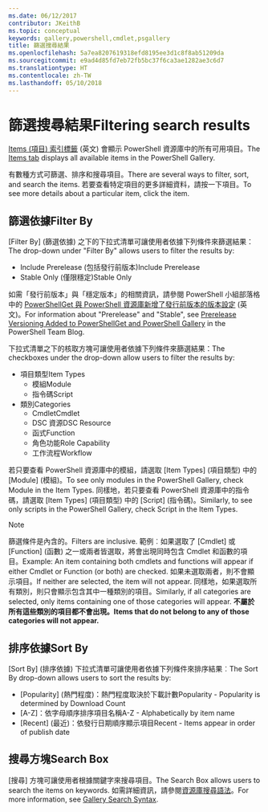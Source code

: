 ```yaml
---
ms.date: 06/12/2017
contributor: JKeithB
ms.topic: conceptual
keywords: gallery,powershell,cmdlet,psgallery
title: 篩選搜尋結果
ms.openlocfilehash: 5a7ea8207619318efd8195ee3d1c8f8ab51209da
ms.sourcegitcommit: e9ad4d85fd7eb72fb5bc37f6ca3ae1282ae3c6d7
ms.translationtype: HT
ms.contentlocale: zh-TW
ms.lasthandoff: 05/10/2018
---
```

# <a name="filtering-search-results"></a><span data-ttu-id="dd645-103">篩選搜尋結果</span><span class="sxs-lookup"><span data-stu-id="dd645-103">Filtering search results</span></span>

<span data-ttu-id="dd645-104">[Items (項目) 索引標籤](https://www.powershellgallery.com/items) \(英文\) 會顯示 PowerShell 資源庫中的所有可用項目。</span><span class="sxs-lookup"><span data-stu-id="dd645-104">The [Items tab](https://www.powershellgallery.com/items) displays all available items in the PowerShell Gallery.</span></span>

<span data-ttu-id="dd645-105">有數種方式可篩選、排序和搜尋項目。</span><span class="sxs-lookup"><span data-stu-id="dd645-105">There are several ways to filter, sort, and search the items.</span></span>
<span data-ttu-id="dd645-106">若要查看特定項目的更多詳細資料，請按一下項目。</span><span class="sxs-lookup"><span data-stu-id="dd645-106">To see more details about a particular item, click the item.</span></span>

## <a name="filter-by"></a><span data-ttu-id="dd645-107">篩選依據</span><span class="sxs-lookup"><span data-stu-id="dd645-107">Filter By</span></span>

<span data-ttu-id="dd645-108">[Filter By] \(篩選依據\) 之下的下拉式清單可讓使用者依據下列條件來篩選結果：</span><span class="sxs-lookup"><span data-stu-id="dd645-108">The drop-down under "Filter By" allows users to filter the results by:</span></span>
- <span data-ttu-id="dd645-109">Include Prerelease (包括發行前版本)</span><span class="sxs-lookup"><span data-stu-id="dd645-109">Include Prerelease</span></span>
- <span data-ttu-id="dd645-110">Stable Only (僅限穩定)</span><span class="sxs-lookup"><span data-stu-id="dd645-110">Stable Only</span></span>

<span data-ttu-id="dd645-111">如需「發行前版本」與「穩定版本」的相關資訊，請參閱 PowerShell 小組部落格中的 [PowerShellGet 與 PowerShell 資源庫新增了發行前版本的版本設定](https://blogs.msdn.microsoft.com/powershell/2017/12/05/prerelease-versioning-added-to-powershellget-and-powershell-gallery/) \(英文\)。</span><span class="sxs-lookup"><span data-stu-id="dd645-111">For information about "Prerelease" and "Stable", see [Prerelease Versioning Added to PowerShellGet and PowerShell Gallery](https://blogs.msdn.microsoft.com/powershell/2017/12/05/prerelease-versioning-added-to-powershellget-and-powershell-gallery/) in the PowerShell Team Blog.</span></span>

<span data-ttu-id="dd645-112">下拉式清單之下的核取方塊可讓使用者依據下列條件來篩選結果：</span><span class="sxs-lookup"><span data-stu-id="dd645-112">The checkboxes under the drop-down allow users to filter the results by:</span></span>
- <span data-ttu-id="dd645-113">項目類型</span><span class="sxs-lookup"><span data-stu-id="dd645-113">Item Types</span></span>
  - <span data-ttu-id="dd645-114">模組</span><span class="sxs-lookup"><span data-stu-id="dd645-114">Module</span></span>
  - <span data-ttu-id="dd645-115">指令碼</span><span class="sxs-lookup"><span data-stu-id="dd645-115">Script</span></span>
- <span data-ttu-id="dd645-116">類別</span><span class="sxs-lookup"><span data-stu-id="dd645-116">Categories</span></span>
  - <span data-ttu-id="dd645-117">Cmdlet</span><span class="sxs-lookup"><span data-stu-id="dd645-117">Cmdlet</span></span>
  - <span data-ttu-id="dd645-118">DSC 資源</span><span class="sxs-lookup"><span data-stu-id="dd645-118">DSC Resource</span></span>
  - <span data-ttu-id="dd645-119">函式</span><span class="sxs-lookup"><span data-stu-id="dd645-119">Function</span></span>
  - <span data-ttu-id="dd645-120">角色功能</span><span class="sxs-lookup"><span data-stu-id="dd645-120">Role Capability</span></span>
  - <span data-ttu-id="dd645-121">工作流程</span><span class="sxs-lookup"><span data-stu-id="dd645-121">Workflow</span></span>

<span data-ttu-id="dd645-122">若只要查看 PowerShell 資源庫中的模組，請選取 [Item Types] \(項目類型\) 中的 [Module] \(模組\)。</span><span class="sxs-lookup"><span data-stu-id="dd645-122">To see only modules in the PowerShell Gallery, check Module in the Item Types.</span></span>
<span data-ttu-id="dd645-123">同樣地，若只要查看 PowerShell 資源庫中的指令碼，請選取 [Item Types] \(項目類型\) 中的 [Script] \(指令碼\)。</span><span class="sxs-lookup"><span data-stu-id="dd645-123">Similarly, to see only scripts in the PowerShell Gallery, check Script in the Item Types.</span></span>

> [!NOTE]
> <span data-ttu-id="dd645-124">篩選條件是內含的。</span><span class="sxs-lookup"><span data-stu-id="dd645-124">Filters are inclusive.</span></span>
> <span data-ttu-id="dd645-125">範例︰如果選取了 [Cmdlet] 或 [Function] \(函數\) 之一或兩者皆選取，將會出現同時包含 Cmdlet 和函數的項目。</span><span class="sxs-lookup"><span data-stu-id="dd645-125">Example: An item containing both cmdlets and functions will appear if either Cmdlet or Function (or both) are checked.</span></span>
> <span data-ttu-id="dd645-126">如果未選取兩者，則不會顯示項目。</span><span class="sxs-lookup"><span data-stu-id="dd645-126">If neither are selected, the item will not appear.</span></span>
> <span data-ttu-id="dd645-127">同樣地，如果選取所有類別，則只會顯示包含其中一種類別的項目。</span><span class="sxs-lookup"><span data-stu-id="dd645-127">Similarly, if all categories are selected, only items containing one of those categories will appear.</span></span>
> <span data-ttu-id="dd645-128">**不屬於所有這些類別的項目都不會出現。**</span><span class="sxs-lookup"><span data-stu-id="dd645-128">**Items that do not belong to any of those categories will not appear.**</span></span>

## <a name="sort-by"></a><span data-ttu-id="dd645-129">排序依據</span><span class="sxs-lookup"><span data-stu-id="dd645-129">Sort By</span></span>

<span data-ttu-id="dd645-130">[Sort By] \(排序依據\) 下拉式清單可讓使用者依據下列條件來排序結果︰</span><span class="sxs-lookup"><span data-stu-id="dd645-130">The Sort By drop-down allows users to sort the results by:</span></span>
- <span data-ttu-id="dd645-131">[Popularity] \(熱門程度\)：熱門程度取決於下載計數</span><span class="sxs-lookup"><span data-stu-id="dd645-131">Popularity - Popularity is determined by Download Count</span></span>
- <span data-ttu-id="dd645-132">[A-Z]：依字母順序排序項目名稱</span><span class="sxs-lookup"><span data-stu-id="dd645-132">A-Z - Alphabetically by item name</span></span>
- <span data-ttu-id="dd645-133">[Recent] \(最近\)：依發行日期順序顯示項目</span><span class="sxs-lookup"><span data-stu-id="dd645-133">Recent - Items appear in order of publish date</span></span>

## <a name="search-box"></a><span data-ttu-id="dd645-134">搜尋方塊</span><span class="sxs-lookup"><span data-stu-id="dd645-134">Search Box</span></span>

<span data-ttu-id="dd645-135">[搜尋] 方塊可讓使用者根據關鍵字來搜尋項目。</span><span class="sxs-lookup"><span data-stu-id="dd645-135">The Search Box allows users to search the items on keywords.</span></span>
<span data-ttu-id="dd645-136">如需詳細資訊，請參閱[資源庫搜尋語法](search-syntax.md)。</span><span class="sxs-lookup"><span data-stu-id="dd645-136">For more information, see [Gallery Search Syntax](search-syntax.md).</span></span>